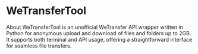# WeTransferTool
About WeTransferTool is an unofficial WeTransfer API wrapper written in Python for anonymous upload and download of files and folders up to 2GB. It supports both terminal and API usage, offering a straightforward interface for seamless file transfers.
